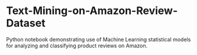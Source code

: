 # Text-Mining-on-Amazon-Review-Dataset
Python notebook demonstrating use of Machine Learning statistical models for analyzing and classifying product reviews on Amazon.

